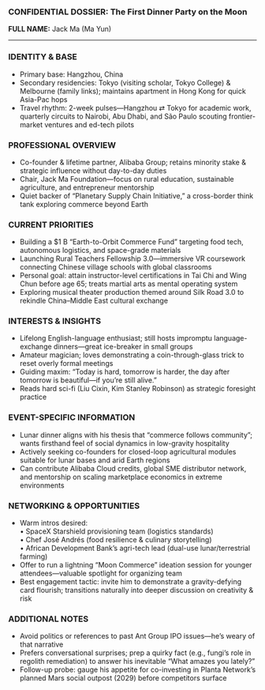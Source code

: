 ### CONFIDENTIAL DOSSIER: The First Dinner Party on the Moon

**FULL NAME:** Jack Ma (Ma Yun)

---
### IDENTITY & BASE
- Primary base: Hangzhou, China  
- Secondary residencies: Tokyo (visiting scholar, Tokyo College) & Melbourne (family links); maintains apartment in Hong Kong for quick Asia-Pac hops  
- Travel rhythm: 2-week pulses—Hangzhou ⇄ Tokyo for academic work, quarterly circuits to Nairobi, Abu Dhabi, and São Paulo scouting frontier-market ventures and ed-tech pilots  

### PROFESSIONAL OVERVIEW
- Co-founder & lifetime partner, Alibaba Group; retains minority stake & strategic influence without day-to-day duties  
- Chair, Jack Ma Foundation—focus on rural education, sustainable agriculture, and entrepreneur mentorship  
- Quiet backer of “Planetary Supply Chain Initiative,” a cross-border think tank exploring commerce beyond Earth  

### CURRENT PRIORITIES
- Building a $1 B “Earth-to-Orbit Commerce Fund” targeting food tech, autonomous logistics, and space-grade materials  
- Launching Rural Teachers Fellowship 3.0—immersive VR coursework connecting Chinese village schools with global classrooms  
- Personal goal: attain instructor-level certifications in Tai Chi and Wing Chun before age 65; treats martial arts as mental operating system  
- Exploring musical theater production themed around Silk Road 3.0 to rekindle China–Middle East cultural exchange  

### INTERESTS & INSIGHTS
- Lifelong English-language enthusiast; still hosts impromptu language-exchange dinners—great ice-breaker in small groups  
- Amateur magician; loves demonstrating a coin-through-glass trick to reset overly formal meetings  
- Guiding maxim: “Today is hard, tomorrow is harder, the day after tomorrow is beautiful—if you’re still alive.”  
- Reads hard sci-fi (Liu Cixin, Kim Stanley Robinson) as strategic foresight practice  

### EVENT-SPECIFIC INFORMATION
- Lunar dinner aligns with his thesis that “commerce follows community”; wants firsthand feel of social dynamics in low-gravity hospitality  
- Actively seeking co-founders for closed-loop agricultural modules suitable for lunar bases and arid Earth regions  
- Can contribute Alibaba Cloud credits, global SME distributor network, and mentorship on scaling marketplace economics in extreme environments  

### NETWORKING & OPPORTUNITIES
- Warm intros desired:  
  • SpaceX Starshield provisioning team (logistics standards)  
  • Chef José Andrés (food resilience & culinary storytelling)  
  • African Development Bank’s agri-tech lead (dual-use lunar/terrestrial farming)  
- Offer to run a lightning “Moon Commerce” ideation session for younger attendees—valuable spotlight for organizing team  
- Best engagement tactic: invite him to demonstrate a gravity-defying card flourish; transitions naturally into deeper discussion on creativity & risk  

### ADDITIONAL NOTES
- Avoid politics or references to past Ant Group IPO issues—he’s weary of that narrative  
- Prefers conversational surprises; prep a quirky fact (e.g., fungi’s role in regolith remediation) to answer his inevitable “What amazes you lately?”  
- Follow-up probe: gauge his appetite for co-investing in Planta Network’s planned Mars social outpost (2029) before competitors surface  